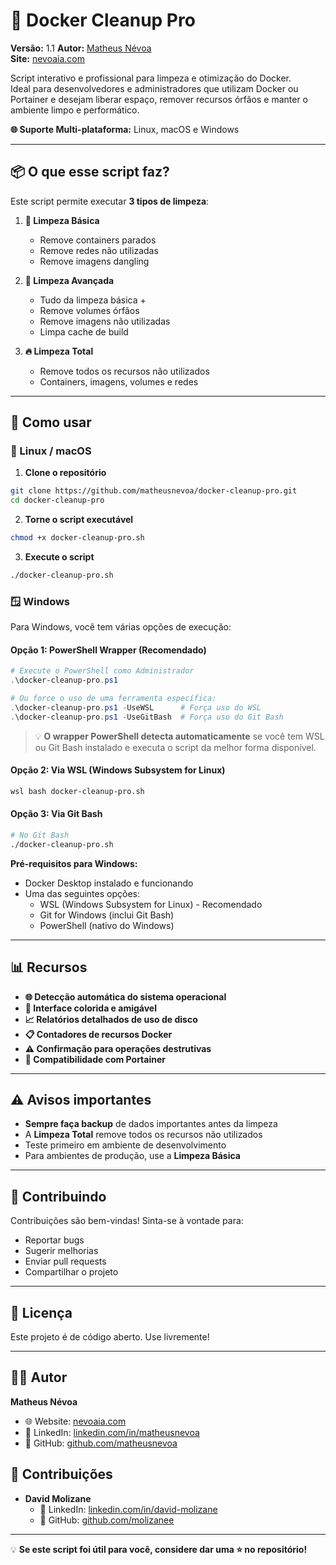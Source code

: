 # 🧹 Docker Cleanup Pro

**Versão:** 1.1
**Autor:** [Matheus Névoa](https://www.linkedin.com/in/matheusnevoa)  
**Site:** [nevoaia.com](https://nevoaia.com)

Script interativo e profissional para limpeza e otimização do Docker.  
Ideal para desenvolvedores e administradores que utilizam Docker ou Portainer e desejam liberar espaço, remover recursos órfãos e manter o ambiente limpo e performático.

**🌐 Suporte Multi-plataforma:** Linux, macOS e Windows

---

## 📦 O que esse script faz?

Este script permite executar **3 tipos de limpeza**:

1. **🧽 Limpeza Básica**
   - Remove containers parados
   - Remove redes não utilizadas
   - Remove imagens dangling

2. **🧼 Limpeza Avançada**
   - Tudo da limpeza básica +
   - Remove volumes órfãos
   - Remove imagens não utilizadas
   - Limpa cache de build

3. **🔥 Limpeza Total**
   - Remove todos os recursos não utilizados
   - Containers, imagens, volumes e redes

---

## 🚀 Como usar

### 🐧 Linux / macOS

1. **Clone o repositório**

```bash
git clone https://github.com/matheusnevoa/docker-cleanup-pro.git
cd docker-cleanup-pro
```

2. **Torne o script executável**

```bash
chmod +x docker-cleanup-pro.sh
```

3. **Execute o script**

```bash
./docker-cleanup-pro.sh
```

### 🪟 Windows

Para Windows, você tem várias opções de execução:

#### Opção 1: PowerShell Wrapper (Recomendado)
```powershell
# Execute o PowerShell como Administrador
.\docker-cleanup-pro.ps1

# Ou force o uso de uma ferramenta específica:
.\docker-cleanup-pro.ps1 -UseWSL      # Força uso do WSL
.\docker-cleanup-pro.ps1 -UseGitBash  # Força uso do Git Bash
```
> 💡 **O wrapper PowerShell detecta automaticamente** se você tem WSL ou Git Bash instalado e executa o script da melhor forma disponível.

#### Opção 2: Via WSL (Windows Subsystem for Linux)
```bash
wsl bash docker-cleanup-pro.sh
```

#### Opção 3: Via Git Bash
```bash
# No Git Bash
./docker-cleanup-pro.sh
```

**Pré-requisitos para Windows:**
- Docker Desktop instalado e funcionando
- Uma das seguintes opções:
  - WSL (Windows Subsystem for Linux) - Recomendado
  - Git for Windows (inclui Git Bash)
  - PowerShell (nativo do Windows)

---

## 📊 Recursos

- **🌐 Detecção automática do sistema operacional**
- **🎨 Interface colorida e amigável**  
- **📈 Relatórios detalhados de uso de disco**
- **📋 Contadores de recursos Docker**
- **⚠️ Confirmação para operações destrutivas**
- **🐳 Compatibilidade com Portainer**

---

## ⚠️ Avisos importantes

- **Sempre faça backup** de dados importantes antes da limpeza
- A **Limpeza Total** remove todos os recursos não utilizados
- Teste primeiro em ambiente de desenvolvimento
- Para ambientes de produção, use a **Limpeza Básica**

---

## 🤝 Contribuindo

Contribuições são bem-vindas! Sinta-se à vontade para:

- Reportar bugs
- Sugerir melhorias  
- Enviar pull requests
- Compartilhar o projeto

---

## 📄 Licença

Este projeto é de código aberto. Use livremente! 

---

## 👨‍💻 Autor

**Matheus Névoa**
- 🌐 Website: [nevoaia.com](https://nevoaia.com)
- 💼 LinkedIn: [linkedin.com/in/matheusnevoa](https://www.linkedin.com/in/matheusnevoa)
- 🐙 GitHub: [github.com/matheusnevoa](https://github.com/matheusnevoa)

## 👥 Contribuições
- **David Molizane**
   - 💼 LinkedIn: [linkedin.com/in/david-molizane](https://www.linkedin.com/in/david-molizane/)
   - 🐙 GitHub: [github.com/molizanee](https://github.com/Molizanee)

---

💡 **Se este script foi útil para você, considere dar uma ⭐ no repositório!**
